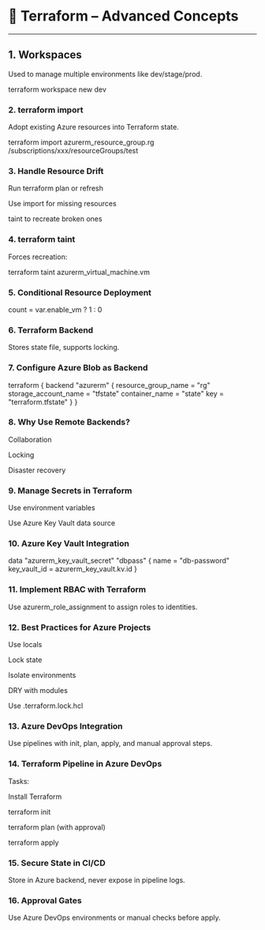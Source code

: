 # 🚀 Terraform – Advanced Concepts

---

## 1. Workspaces

Used to manage multiple environments like dev/stage/prod.

terraform workspace new dev

### 2. terraform import

Adopt existing Azure resources into Terraform state.

terraform import azurerm_resource_group.rg /subscriptions/xxx/resourceGroups/test

### 3. Handle Resource Drift

Run terraform plan or refresh

Use import for missing resources

taint to recreate broken ones

### 4. terraform taint

Forces recreation:

terraform taint azurerm_virtual_machine.vm

### 5. Conditional Resource Deployment

count = var.enable_vm ? 1 : 0

### 6. Terraform Backend

Stores state file, supports locking.

### 7. Configure Azure Blob as Backend

terraform {
  backend "azurerm" {
    resource_group_name  = "rg"
    storage_account_name = "tfstate"
    container_name       = "state"
    key                  = "terraform.tfstate"
  }
}

### 8. Why Use Remote Backends?

Collaboration

Locking

Disaster recovery

### 9. Manage Secrets in Terraform

Use environment variables

Use Azure Key Vault data source

### 10. Azure Key Vault Integration

data "azurerm_key_vault_secret" "dbpass" {
  name         = "db-password"
  key_vault_id = azurerm_key_vault.kv.id
}

### 11. Implement RBAC with Terraform

Use azurerm_role_assignment to assign roles to identities.

### 12. Best Practices for Azure Projects

Use locals

Lock state

Isolate environments

DRY with modules

Use .terraform.lock.hcl

### 13. Azure DevOps Integration

Use pipelines with init, plan, apply, and manual approval steps.

### 14. Terraform Pipeline in Azure DevOps

Tasks:

Install Terraform

terraform init

terraform plan (with approval)

terraform apply

### 15. Secure State in CI/CD

Store in Azure backend, never expose in pipeline logs.

### 16. Approval Gates

Use Azure DevOps environments or manual checks before apply.
